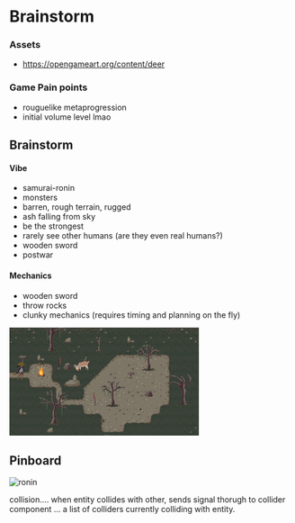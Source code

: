 # Brainstorm

### Assets
- https://opengameart.org/content/deer

### Game Pain points
- rouguelike metaprogression
- initial volume level lmao

## Brainstorm

#### Vibe
- samurai-ronin
- monsters
- barren, rough terrain, rugged
- ash falling from sky
- be the strongest 
- rarely see other humans (are they even real humans?)
- wooden sword
- postwar

#### Mechanics
- wooden sword
- throw rocks
- clunky mechanics (requires timing and planning on the fly)

![concept](docs/images/mocklevel_crop.png)

## Pinboard

![ronin](https://the8bitpimp.files.wordpress.com/2015/10/ronin_topdown_21.gif)


collision.... when entity collides with other, sends signal thorugh to collider component ... a list of colliders currently colliding with entity.